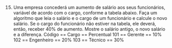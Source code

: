 15. Uma empresa concederá um aumento de salário aos seus funcionários, variável de acordo com o cargo, conforme a tabela abaixo.
Faça um algoritmo que leia o salário e o cargo de um funcionário e calcule o novo salário.
Se o cargo do funcionário não estiver na tabela, ele deverá, então, receber 40% de aumento.
Mostre o salário antigo, o novo salário e a diferença.
Código == Cargo == Percentual
101 == Gerente == 10%
102 == Engenheiro == 20%
103 == Técnico == 30%